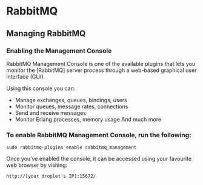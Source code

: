 # RabbitMQ

## Managing RabbitMQ

### Enabling the Management Console
RabbitMQ Management Console is one of the available plugins that lets you monitor the [RabbitMQ] server process through a web-based graphical user interface (GUI).

Using this console you can:

* Manage exchanges, queues, bindings, users
* Monitor queues, message rates, connections
* Send and receive messages
* Monitor Erlang processes, memory usage
And much more

### To enable RabbitMQ Management Console, run the following:
```
sudo rabbitmq-plugins enable rabbitmq_management

```
Once you’ve enabled the console, it can be accessed using your favourite web browser by visiting: 
```
http://[your droplet's IP]:15672/
```



